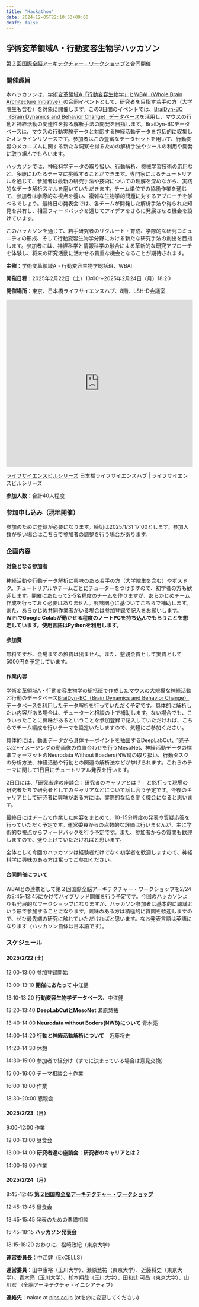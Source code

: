 ```yaml
---
title: "Hackathon"
date: 2024-12-05T22:10:53+09:00
draft: false
---
```


## 学術変革領域A・行動変容生物学ハッカソン
[第２回国際全脳アーキテクチャー・ワークショップ](https://wba-initiative.org/en/24521/)と合同開催

### **開催趣旨**

本ハッカソンは、[学術変革領域A「行動変容生物学」](https://braidyn-bc.jp/)と[WBAI（Whole Brain Architecture Initiative）](https://wba-initiative.org/)の合同イベントとして、研究者を目指す若手の方（大学院生も含む）を対象に開催します。この3日間のイベントでは、[BraiDyn-BC（Brain Dynamics and Behavior Change）データベース](https://www.notion.so/BraiDyn-BC-Database-1e972fb17ad1470b911aa108fb8c0713?pvs=21)を活用し、マウスの行動と神経活動の関連性を探る解析手法の開発を目指します。BraiDyn-BCデータベースは、マウスの行動実験データと対応する神経活動データを包括的に収集したオンラインリソースです。参加者はこの豊富なデータセットを用いて、行動変容のメカニズムに関する新たな洞察を得るための解析手法やツールの利用や開発に取り組んでもらいます。

ハッカソンでは、神経科学データの取り扱い、行動解析、機械学習技術の応用など、多岐にわたるテーマに挑戦することができます。専門家によるチュートリアルを通じて、参加者は最新の研究手法や技術についての理解を深めながら、実践的なデータ解析スキルを磨いていただきます。チーム単位での協働作業を通じて、参加者は学際的な視点を養い、複雑な生物学的問題に対するアプローチを学べるでしょう。最終日の発表会では、各チームが開発した解析手法や得られた知見を共有し、相互フィードバックを通じてアイデアをさらに発展させる機会を設けています。

このハッカソンを通じて、若手研究者のリクルート・育成、学際的な研究コミュニティの形成、そして行動変容生物学分野における新たな研究手法の創出を目指します。参加者には、神経科学と情報科学の融合による革新的な研究アプローチを体験し、将来の研究活動に活かせる貴重な機会となることが期待されます。

**主催**：学術変革領域A・行動変容生物学総括班、WBAI

**開催日程**：2025年2月22日（土）13:00〜2025年2月24日（月）18:20

**開催場所**：東京、日本橋ライフサイエンスハブ、8階、LSH-D会議室

<iframe src="https://www.google.com/maps/embed?pb=!1m14!1m8!1m3!1d12962.524060250265!2d139.7743934!3d35.6860865!3m2!1i1024!2i768!4f13.1!3m3!1m2!1s0x60188955be955555%3A0x9f922f78106a22b0!2sNihonbashi%20life%20sciences%20hub!5e0!3m2!1sen!2sjp!4v1733405467714!5m2!1sen!2sjp" width="100%" height="450" style="border:0;" allowfullscreen="" loading="lazy" referrerpolicy="no-referrer-when-downgrade"></iframe>

[ライフサイエンスビルシリーズ](https://www.nihonbashi-lifescience.jp/hub/) 日本橋ライフサイエンスハブ | ライフサイエンスビルシリーズ

**参加人数**：合計40人程度

### 参加申し込み（現地開催）

参加のために登録が必要になります。締切は2025/1/31 17:00とします。参加人数が多い場合はこちらで参加者の調整を行う場合があります。

[](https://docs.google.com/forms/d/1-UIcsd1v51qiAKIAIPQeYsbtc6YPqVm2lI83M5AUuXA/edit)

### 企画内容

#### 対象となる参加者

神経活動や行動データ解析に興味のある若手の方（大学院生を含む）やポスドク。チュートリアルやチームごとにチューターをつけますので、初学者の方も歓迎します。開催にあたって2-5名程度のチームを作りますが、あらかじめチーム作成を行っておく必要はありません。興味関心に基づいてこちらで補助します。また、あらかじめ共同作業者がいる場合は参加登録で記入をお願いします。**WiFiでGoogle Colabが動かせる程度のノートPCを持ち込んでもらうことを想定しています。使用言語はPythonを利用します。**

#### 参加費

無料ですが、会場までの旅費は出ません。また、懇親会費として実費として5000円を予定しています。

#### 作業内容

学術変革領域A・行動変容生物学の総括班で作成したマウスの大規模な神経活動と行動のデータベース[BraiDyn-BC（Brain Dynamics and Behavior Change）データベース](https://www.notion.so/BraiDyn-BC-Database-1e972fb17ad1470b911aa108fb8c0713?pvs=21)を利用したデータ解析を行っていただく予定です。具体的に解析したい内容がある場合は、チューターと相談の上で補助します。ない場合でも、こういったことに興味があるということを参加登録で記入していただければ、こちらでチーム編成を行いテーマを設定いたしますので、気軽にご参加ください。

具体的には、動画データから身体キーポイントを抽出するDeepLabCut、1光子Ca2+イメージングの動画像の位置合わせを行うMesoNet、神経活動データの標準フォーマットのNeurodata Without Boaders(NWB)の取り扱い、行動タスクの分析方法、神経活動や行動との関連の解析法などが挙げられます。これらのテーマに関して1日目にチュートリアル発表を行います。

2日目には、「研究者達の座談会：研究者のキャリアとは？」と銘打って現場の研究者たちで研究者としてのキャリアなどについて話し合う予定です。今後のキャリアとして研究者に興味がある方には、実際的な話を聞く機会になると思います。

最終日にはチームで作業した内容をまとめて、10-15分程度の発表や質疑応答を行っていただく予定です。運営委員からの点数的な評価は行いませんが、主に学術的な視点からフィードバックを行う予定です。また、参加者からの質問も歓迎しますので、盛り上げていただければと思います。

全体として今回のハッカソンは経験者だけでなく初学者を歓迎しますので、神経科学に興味のある方は奮ってご参加ください。

#### 合同開催について

WBAIとの連携として第２回国際全脳アーキテクチャー・ワークショップを2/24の8:45-12:45にかけてハイブリッド開催を行う予定です。今回のハッカソンよりも発展的なワークショップになりますが、ハッカソン参加者は基本的に聴講という形で参加することになります。興味のある方は積極的に質問を歓迎しますので、ぜひ最先端の研究に触れていただければと思います。なお発表言語は英語になります（ハッカソン自体は日本語です）。

### スケジュール

#### **2025/2/22 (土)**

12:00-13:00 参加登録開始

13:00-13:10 **開催にあたって** 中江健

13:10-13:20 **行動変容生物学データベース**、中江健

13:20-13:40 **DeepLabCutとMesoNet**  瀬原慧祐

13:40-14:00 **Neurodata without Boders(NWB)について** 青木亮

14:00-14:20 **行動と神経活動解析について**　近藤将史

14:20-14:30 休憩

14:30-15:00 参加者で組分け（すでに決まっている場合は意見交換）

15:00-16:00 テーマ相談会＋作業

16:00-18:00 作業

18:30-20:00 懇親会

#### **2025/2/23（日）**

9:00-12:00 作業

12:00-13:00 昼食会

13:00-14:00 **研究者達の座談会：研究者のキャリアとは？**

14:00-18:00 作業

#### **2025/2/24（月）**

8:45-12:45 [**第２回国際全脳アーキテクチャー・ワークショップ**](https://wba-initiative.org/24521/)

12:45-13:45 昼食会

13:45-15:45 発表のための準備相談

15:45-18:15 **ハッカソン発表会**

18:15-18:20 おわりに、松崎政紀（東京大学）

**運営委員長**：中江健（ExCELLS）

**運営委員**：田中康裕（玉川大学）、瀬原慧祐（東京大学）、近藤将史（東京大学）、青木亮（玉川大学）、杉本翔哉（玉川大学）、田和辻 可昌（東京大学）、山川宏 （全脳アーキテクチャ・イニシアティブ）

**連絡先**：nakae at [nips.ac.jp](http://nips.ac.jp) (atを@に変更してください)